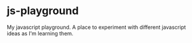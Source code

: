# js-playground
My javascript playground. A place to experiment with different javascript ideas as I'm learning them.
